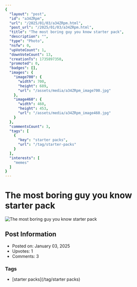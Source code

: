 ```yaml
---
{
  "layout": "post",
  "id": "a34ZRpm",
  "url": "/2025/01/03/a34ZRpm.html",
  "post_url": "/2025/01/03/a34ZRpm.html",
  "title": "The most boring guy you know starter pack",
  "description": "",
  "type": "Photo",
  "nsfw": 0,
  "upVoteCount": 1,
  "downVoteCount": 13,
  "creationTs": 1735897350,
  "promoted": 0,
  "badges": [],
  "images": {
    "image700": {
      "width": 700,
      "height": 689,
      "url": "/assets/media/a34ZRpm_image700.jpg"
    },
    "image460": {
      "width": 460,
      "height": 453,
      "url": "/assets/media/a34ZRpm_image460.jpg"
    }
  },
  "commentsCount": 3,
  "tags": [
    {
      "key": "starter packs",
      "url": "/tag/starter-packs"
    }
  ],
  "interests": [
    "memes"
  ]
}
---
```


# The most boring guy you know starter pack

![The most boring guy you know starter pack](/assets/media/a34ZRpm_image700.jpg)

## Post Information

- Posted on: January 03, 2025
- Upvotes: 1
- Comments: 3

### Tags

- [starter packs](/tag/starter packs)
